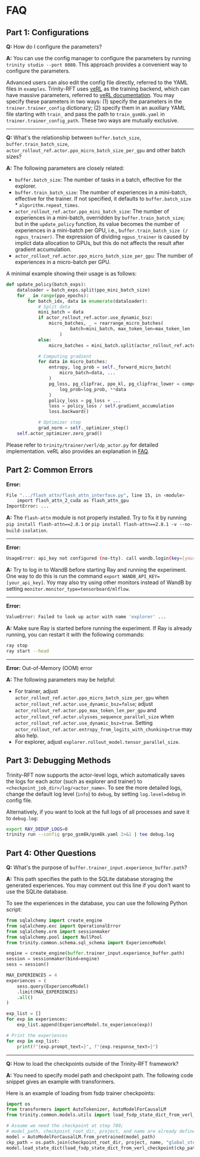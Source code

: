 # FAQ

## Part 1: Configurations
**Q:** How do I configure the parameters?

**A:** You can use the config manager to configure the parameters by running `trinity studio --port 8080`. This approach provides a convenient way to configure the parameters.

Advanced users can also edit the config file directly, referred to the YAML files in `examples`.
Trinity-RFT uses [veRL](https://github.com/volcengine/verl) as the training backend, which can have massive parameters, referred to [veRL documentation](https://verl.readthedocs.io/en/latest/examples/config.html). You may specify these parameters in two ways: (1) specify the parameters in the `trainer.trainer_config` dictionary; (2) specify them in an auxiliary YAML file starting with `train_` and pass the path to `train_gsm8k.yaml` in `trainer.trainer_config_path`. These two ways are mutually exclusive.

---

**Q:** What's the relationship between `buffer.batch_size`, `buffer.train_batch_size`, `actor_rollout_ref.actor.ppo_micro_batch_size_per_gpu` and other batch sizes?

**A:** The following parameters are closely related:

- `buffer.batch_size`: The number of tasks in a batch, effective for the explorer.
- `buffer.train_batch_size`: The number of experiences in a mini-batch, effective for the trainer. If not specified, it defaults to `buffer.batch_size` * `algorithm.repeat_times`.
- `actor_rollout_ref.actor.ppo_mini_batch_size`: The number of experiences in a mini-batch, overridden by `buffer.train_batch_size`; but in the `update_policy` function, its value becomes the number of experiences in a mini-batch per GPU, i.e., `buffer.train_batch_size (/ ngpus_trainer)`. The expression of dividing `ngpus_trainer` is caused by implict data allocation to GPUs, but this do not affects the result after gradient accumulation.
- `actor_rollout_ref.actor.ppo_micro_batch_size_per_gpu`: The number of experiences in a micro-batch per GPU.

A minimal example showing their usage is as follows:

```python
def update_policy(batch_exps):
    dataloader = batch_exps.split(ppo_mini_batch_size)
    for _ in range(ppo_epochs):
        for batch_idx, data in enumerate(dataloader):
            # Split data
            mini_batch = data
            if actor_rollout_ref.actor.use_dynamic_bsz:
                micro_batches, _ = rearrange_micro_batches(
                        batch=mini_batch, max_token_len=max_token_len
                    )
            else:
                micro_batches = mini_batch.split(actor_rollout_ref.actor.ppo_micro_batch_size_per_gpu)

            # Computing gradient
            for data in micro_batches:
                entropy, log_prob = self._forward_micro_batch(
                    micro_batch=data, ...
                )
                pg_loss, pg_clipfrac, ppo_kl, pg_clipfrac_lower = compute_policy_loss(
                    log_prob=log_prob, **data
                )
                policy_loss = pg_loss + ...
                loss = policy_loss / self.gradient_accumulation
                loss.backward()

            # Optimizer step
            grad_norm = self._optimizer_step()
    self.actor_optimizer.zero_grad()
```
Please refer to `trinity/trainer/verl/dp_actor.py` for detailed implementation. veRL also provides an explanation in [FAQ](https://verl.readthedocs.io/en/latest/faq/faq.html#what-is-the-meaning-of-train-batch-size-mini-batch-size-and-micro-batch-size).


## Part 2: Common Errors

**Error:**
```bash
File ".../flash_attn/flash_attn_interface.py", line 15, in ‹module>
    import flash_attn_2_cuda as flash_attn_gpu
ImportError: ...
```

**A:** The `flash-attn` module is not properly installed. Try to fix it by running `pip install flash-attn==2.8.1` or `pip install flash-attn==2.8.1 -v --no-build-isolation`.

---

**Error:**
```bash
UsageError: api_key not configured (no-tty). call wandb.login(key=[your_api_key]) ...
```

**A:** Try to log in to WandB before starting Ray and running the experiment. One way to do this is run the command `export WANDB_API_KEY=[your_api_key]`. Yoy may also try using other monitors instead of WandB by setting `monitor.monitor_type=tensorboard/mlflow`.

---

**Error:**
```bash
ValueError: Failed to look up actor with name 'explorer' ...
```

**A:** Make sure Ray is started before running the experiment. If Ray is already running, you can restart it with the following commands:

```bash
ray stop
ray start --head
```

---

**Error:** Out-of-Memory (OOM) error

**A:** The following parameters may be helpful:

- For trainer, adjust `actor_rollout_ref.actor.ppo_micro_batch_size_per_gpu` when `actor_rollout_ref.actor.use_dynamic_bsz=false`; adjust `actor_rollout_ref.actor.ppo_max_token_len_per_gpu` and `actor_rollout_ref.actor.ulysses_sequence_parallel_size` when `actor_rollout_ref.actor.use_dynamic_bsz=true`. Setting `actor_rollout_ref.actor.entropy_from_logits_with_chunking=true` may also help.
- For explorer, adjust `explorer.rollout_model.tensor_parallel_size`.


## Part 3: Debugging Methods
Trinity-RFT now supports the actor-level logs, which automatically saves the logs for each actor (such as explorer and trainer) to `<checkpoint_job_dir>/log/<actor_name>`. To see the more detailed logs, change the default log level (`info`) to `debug`, by setting `log.level=debug` in config file.

Alternatively, if you want to look at the full logs of all processes and save it to `debug.log`:
```bash
export RAY_DEDUP_LOGS=0
trinity run --config grpo_gsm8k/gsm8k.yaml 2>&1 | tee debug.log
```


## Part 4: Other Questions
**Q:** What's the purpose of `buffer.trainer_input.experience_buffer.path`?

**A:** This path specifies the path to the SQLite database storaging the generated experiences. You may comment out this line if you don't want to use the SQLite database.

To see the experiences in the database, you can use the following Python script:

```python
from sqlalchemy import create_engine
from sqlalchemy.exc import OperationalError
from sqlalchemy.orm import sessionmaker
from sqlalchemy.pool import NullPool
from trinity.common.schema.sql_schema import ExperienceModel

engine = create_engine(buffer.trainer_input.experience_buffer.path)
session = sessionmaker(bind=engine)
sess = session()

MAX_EXPERIENCES = 4
experiences = (
    sess.query(ExperienceModel)
    .limit(MAX_EXPERIENCES)
    .all()
)

exp_list = []
for exp in experiences:
    exp_list.append(ExperienceModel.to_experience(exp))

# Print the experiences
for exp in exp_list:
    print(f"{exp.prompt_text=}", f"{exp.response_text=}")
```

---

**Q:** How to load the checkpoints outside of the Trinity-RFT framework?

**A:** You need to specify model path and checkpoint path. The following code snippet gives an example with transformers.

Here is an example of loading from fsdp trainer checkpoints:

```python
import os
from transformers import AutoTokenizer, AutoModelForCausalLM
from trinity.common.models.utils import load_fsdp_state_dict_from_verl_checkpoint

# Assume we need the checkpoint at step 780;
# model_path, checkpoint_root_dir, project, and name are already defined
model = AutoModelForCausalLM.from_pretrained(model_path)
ckp_path = os.path.join(checkpoint_root_dir, project, name, "global_step_780", "actor")
model.load_state_dict(load_fsdp_state_dict_from_verl_checkpoint(ckp_path))
```
